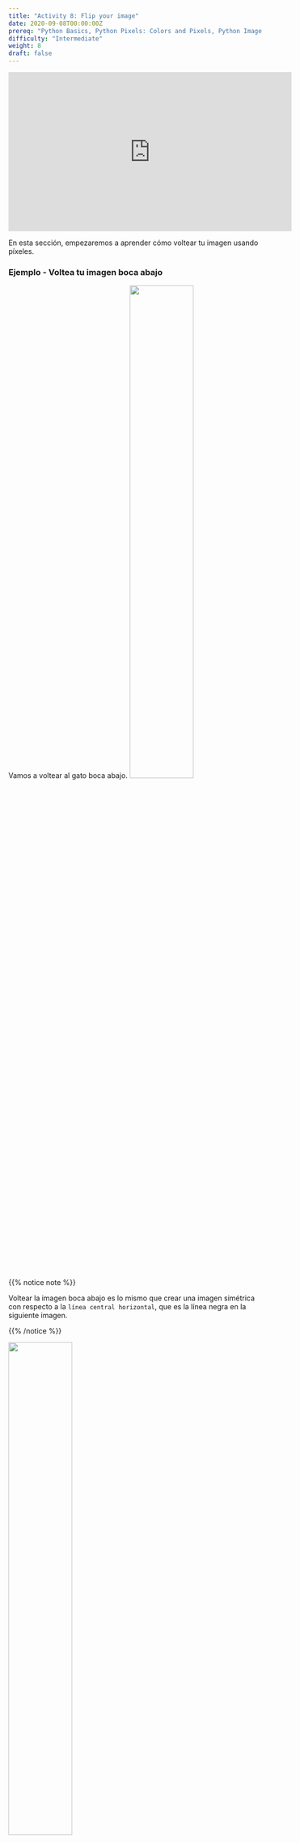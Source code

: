 ```yaml
---
title: "Activity 8: Flip your image"
date: 2020-09-08T00:00:00Z
prereq: "Python Basics, Python Pixels: Colors and Pixels, Python Image manipulation: Open an image"
difficulty: "Intermediate"
weight: 8
draft: false
---
```


<iframe width="560" height="315" src="https://www.youtube.com/embed/Jx_b8111WW0" frameborder="0" allow="accelerometer; autoplay; encrypted-media; gyroscope; picture-in-picture" allowfullscreen></iframe>

En esta sección, empezaremos a aprender cómo voltear tu imagen usando píxeles.

### Ejemplo - Voltea tu imagen boca abajo

Vamos a voltear al gato boca abajo.
<img src="../../media/cat.png" width=50%>

{{% notice note %}}

Voltear la imagen boca abajo es lo mismo que crear una imagen simétrica con respecto a la `línea central horizontal`, que es la línea negra en la siguiente imagen.

{{% /notice %}}

<img src="../../media/cathori.png" width=50%>

```python
# Necesitamos importar el paquete PIL para manipular los píxeles.
from PIL import Image

# Abrir la imagen del gato
img = Image.open("cat.png")
width = img.size[0]
height = img.size[1]

# Crear una nueva imagen con el mismo ancho y alto
newimg = Image.new('RGB', (width,height))

# Establecer los píxeles para la nueva imagen
for i in range(width): # Para cada columna
    for j in range(height): # Para cada fila
        heightNew = height - 1 - j # Obtener la nueva ubicación (altura) del píxel.
        color = img.getpixel( (i, heightNew) ) # Obtener el color de la imagen original
        newimg.putpixel((i,j),color) # Poner el color en la nueva imagen

newimg.save("Mycat.png")
```

¡Guau! Este es nuestro nuevo gato después de voltear.

<img src="../../media/flipcat.png" width=50%>

¿Cómo calculamos `heightNew`? En el código anterior tenemos:

`heightNew = height - 1 - j`

Este es el punto clave para voltear el gato boca abajo. Se toma la altura de la imagen y se le resta 1 y además la posición actual en altura del píxel (j). Restamos 1 por el índice; recuerda que las computadoras empiezan a contar en '0' en lugar de '1'. Restamos la posición actual en altura del píxel para obtener la ubicación donde debe ir el nuevo píxel.

Puedes dibujar algunos esquemas simples a mano para visualizarlo.

Recuerda que nuestro código original es principalmente:

```python
width = img.size[0]
height = img.size[1]

# Crear una nueva imagen con el mismo ancho y alto
newimg = Image.new('RGB', (width,height))

# Establecer los píxeles para la nueva imagen
for i in range(width): # Para cada columna
    for j in range(height): # Para cada fila
        heightNew = height - 1 - j # Obtener la nueva ubicación (altura) del píxel.
        color = img.getpixel( (i, heightNew) ) # Obtener el color de la imagen original
        newimg.putpixel((i,j),color) # Poner el color en la nueva imagen
```

Por ejemplo, intenta aplicar este código al siguiente grupo de letras 4x4:

<img src="../../media/table.png" width=15%>

Luego crea la salida simétrica con respecto a la línea central horizontal y compárala con la salida anterior. ¿Son iguales?

### Desafío - Voltea tu gato de izquierda a derecha

¡Ahora es tu turno de voltear tu gato de izquierda a derecha! 
  
{{% notice note %}}

Voltear la imagen de izquierda a derecha es lo mismo que crear una imagen simétrica con respecto a la `línea central vertical`.

Presta atención a la variable `widthNew` y piensa cuidadosamente cómo definirla.

{{% /notice %}}

<a class="my-2 mx-4 btn btn-info" href="https://replit.com/@nuevofoundation/Python-Pixel-Activity8" target="_blank">Abrir Replit</a>